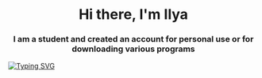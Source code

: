 ### 
<h1 align="center">Hi there, I'm Ilya </a> 
<h3 align="center">I am a student and created an account for personal use or for downloading various programs </h3>
<a href="https://git.io/typing-svg"><img src="https://readme-typing-svg.herokuapp.com?font=Fira+Code&pause=1500&width=800&lines=Please+verify+Kinda+Windy+Im+not+bot+💗+💗+💗" alt="Typing SVG" /></a>

